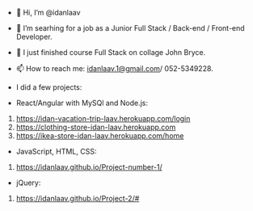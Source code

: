 - 👋 Hi, I’m @idanlaav
- 👀 I’m searhing for a job as a Junior Full Stack / Back-end / Front-end Developer.
- 🌱 I just finished course Full Stack on collage John Bryce.
- 📫 How to reach me: idanlaav.1@gmail.com/ 052-5349228.

- I did a few projects:
- React/Angular with MySQl and Node.js:
1. https://idan-vacation-trip-laav.herokuapp.com/login
2. https://clothing-store-idan-laav.herokuapp.com
3. https://ikea-store-idan-laav.herokuapp.com/home
<!-- 4. https://steimatzky-idan-laav.herokuapp.com -->
<!-- 4. https://am-pm-idan-laav.herokuapp.com // need to fix something -->

- JavaScript, HTML, CSS:
1. https://idanlaav.github.io/Project-number-1/

- jQuery:
1. https://idanlaav.github.io/Project-2/#


<!---
idanlaav/idanlaav is a ✨ special ✨ repository because its `README.md` (this file) appears on your GitHub profile.
You can click the Preview link to take a look at your changes.
--->
